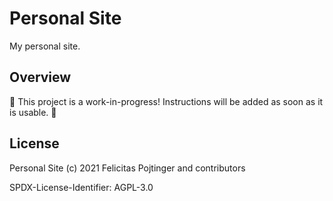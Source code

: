 # Personal Site

My personal site.

## Overview

🚧 This project is a work-in-progress! Instructions will be added as soon as it is usable. 🚧

## License

Personal Site (c) 2021 Felicitas Pojtinger and contributors

SPDX-License-Identifier: AGPL-3.0
